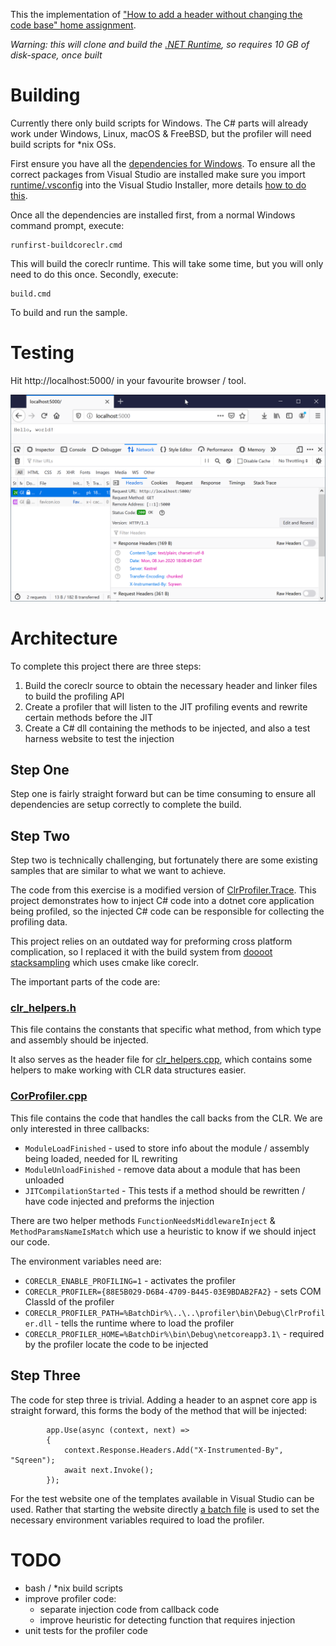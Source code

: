 
This the implementation of ["How to add a header without changing the code base" home assignment](exercise_net.md). 

*Warning: this will clone and build the [.NET Runtime](https://github.com/dotnet/runtime/), so requires 10 GB of disk-space, once built*

Building
========

Currently there only build scripts for Windows. The C# parts will already work under Windows, Linux, macOS & FreeBSD, but the profiler will need build scripts for *nix OSs.

First ensure you have all the [dependencies for Windows](https://github.com/dotnet/runtime/blob/master/docs/workflow/requirements/windows-requirements.md). To ensure all the correct packages from Visual Studio are installed make sure you import [runtime/.vsconfig](runtime/.vsconfig) into the Visual Studio Installer, more details [how to do this](https://docs.microsoft.com/en-us/visualstudio/install/import-export-installation-configurations?view=vs-2019).

Once all the dependencies are installed first, from a normal Windows command prompt, execute:

```
runfirst-buildcoreclr.cmd
```

This will build the coreclr runtime. This will take some time, but you will only need to do this once. Secondly, execute:

```
build.cmd
```

To build and run the sample.

Testing
=======

Hit http://localhost:5000/ in your favourite browser / tool.

![browser screenshot](MozillaFirefox.png)

Architecture
============

To complete this project there are three steps:

1. Build the coreclr source to obtain the necessary header and linker files to build the profiling API
2. Create a profiler that will listen to the JIT profiling events and rewrite certain methods before the JIT
3. Create a C# dll containing the methods to be injected, and also a test harness website to test the injection 


## Step One

Step one is fairly straight forward but can be time consuming to ensure all dependencies are setup correctly to complete the build.

## Step Two

Step two is technically challenging, but fortunately there are some existing samples that are similar to what we want to achieve.

The code from this exercise is a modified version of [ClrProfiler.Trace](https://github.com/caozhiyuan/ClrProfiler.Trace). This project demonstrates how to inject C# code into a dotnet core application being profiled, so the injected C# code can be responsible for collecting the profiling data.

This project relies on an outdated way for preforming cross platform complication, so I replaced it with the build system from [doooot stacksampling](https://github.com/ghanysingh/doooot/tree/0b3bde45ecf74fff54b20c8e652cf9f961742de3/core/profiling/stacksampling) which uses cmake like coreclr.

The important parts of the code are:

### [clr_helpers.h](profiler\src\ClrProfiler\clr_helpers.h)

This file contains the constants that specific what method, from which type and assembly should be injected.

It also serves as the header file for [clr_helpers.cpp](profiler\src\ClrProfiler\clr_helpers.cpp), which contains some helpers to make working with CLR data structures easier.

### [CorProfiler.cpp](profiler\src\ClrProfiler\CorProfiler.cpp)

This file contains the code that handles the call backs from the CLR. We are only interested in three callbacks:

- ```ModuleLoadFinished``` - used to store info about the module / assembly being loaded, needed for IL rewriting
- ```ModuleUnloadFinished``` - remove data about a module that has been unloaded
- ```JITCompilationStarted``` - This tests if a method should be rewritten / have code injected and preforms the injection

There are two helper methods ```FunctionNeedsMiddlewareInject``` & ```MethodParamsNameIsMatch``` which use a heuristic to know if we should inject our code.

The environment variables need are:

-  `CORECLR_ENABLE_PROFILING=1` - activates the profiler
-  `CORECLR_PROFILER={88E5B029-D6B4-4709-B445-03E9BDAB2FA2}` - sets COM ClassId of the profiler
-  `CORECLR_PROFILER_PATH=%BatchDir%\..\..\profiler\bin\Debug\ClrProfiler.dll` - tells the runtime where to load the profiler
-  `CORECLR_PROFILER_HOME=%BatchDir%\bin\Debug\netcoreapp3.1\` - required by the profiler locate the code to be injected

## Step Three

The code for step three is trivial. Adding a header to an aspnet core app is straight forward, this forms the body of the method that will be injected:

```
        app.Use(async (context, next) =>
        {
            context.Response.Headers.Add("X-Instrumented-By", "Sqreen");
            await next.Invoke();
        });
```

For the test website one of the templates available in Visual Studio can be used. Rather that starting the website directly [a batch file](SqreenAspNetCore/SqreenAspNetCoreDemo/start.cmd) is used to set the necessary environment variables required to load the profiler.

TODO
====

- bash / *nix build scripts
- improve profiler code:
    - separate injection code from callback code
    - improve heuristic for detecting function that requires injection
- unit tests for the profiler code
